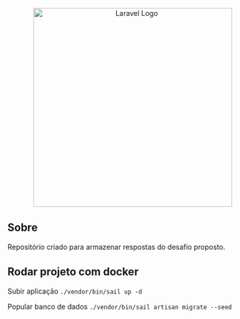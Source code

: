 <p align="center"><a href="https://laravel.com" target="_blank"><img src="https://raw.githubusercontent.com/laravel/art/master/logo-lockup/5%20SVG/2%20CMYK/1%20Full%20Color/laravel-logolockup-cmyk-red.svg" width="400" alt="Laravel Logo"></a></p>

## Sobre

Repositório criado para armazenar respostas do desafio proposto.

## Rodar projeto com docker

Subir aplicação
```./vendor/bin/sail up -d```

Popular banco de dados
```./vendor/bin/sail artisan migrate --seed```